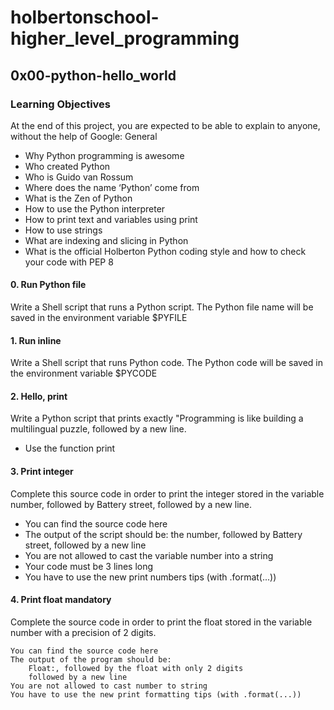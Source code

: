 # holbertonschool-higher_level_programming

## 0x00-python-hello_world
### Learning Objectives

At the end of this project, you are expected to be able to explain to anyone, without the help of Google:
General

*    Why Python programming is awesome
*    Who created Python
*    Who is Guido van Rossum
*    Where does the name ‘Python’ come from
*    What is the Zen of Python
*    How to use the Python interpreter
*    How to print text and variables using print
*    How to use strings
*    What are indexing and slicing in Python
*    What is the official Holberton Python coding style and how to check your code with PEP 8

####  0. Run Python file
Write a Shell script that runs a Python script.
The Python file name will be saved in the environment variable $PYFILE

####  1. Run inline
Write a Shell script that runs Python code.
The Python code will be saved in the environment variable $PYCODE

####  2. Hello, print
Write a Python script that prints exactly "Programming is like building a multilingual puzzle, followed by a new line.
*    Use the function print

#### 3. Print integer
Complete this source code in order to print the integer stored in the variable number, followed by Battery street, followed by a new line.

*    You can find the source code here
*    The output of the script should be:
        the number, followed by Battery street,
        followed by a new line
*    You are not allowed to cast the variable number into a string
*    Your code must be 3 lines long
*    You have to use the new print numbers tips (with .format(...))

#### 4. Print float mandatory
Complete the source code in order to print the float stored in the variable number with a precision of 2 digits.

    You can find the source code here
    The output of the program should be:
        Float:, followed by the float with only 2 digits
        followed by a new line
    You are not allowed to cast number to string
    You have to use the new print formatting tips (with .format(...))

